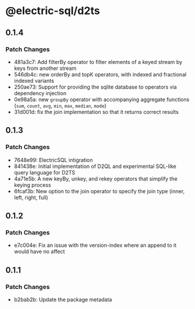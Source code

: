# @electric-sql/d2ts

## 0.1.4

### Patch Changes

- 481a3c7: Add filterBy operator to filter elements of a keyed stream by keys from another stream
- 546db4c: new orderBy and topK operators, with indexed and fractional indexed variants
- 250ae73: Support for providing the sqlite database to operators via dependency injection
- 0e98a5a: new `groupBy` operator with accompanying aggregate functions (`sum`, `count`, `avg`, `min`, `max`, `median`, `mode`)
- 31d001d: fix the join implementation so that it returns correct results

## 0.1.3

### Patch Changes

- 7648e99: ElectricSQL intigration
- 841438e: Initial implementation of D2QL and experimental SQL-like query language for D2TS
- 4a71e5b: A new keyBy, unkey, and rekey operators that simplify the keying process
- 6fcaf3b: New option to the join operator to specify the join type (inner, left, right, full)

## 0.1.2

### Patch Changes

- e7c004e: Fix an issue with the version-index where an append to it would have no affect

## 0.1.1

### Patch Changes

- b2bab2b: Update the package metadata
